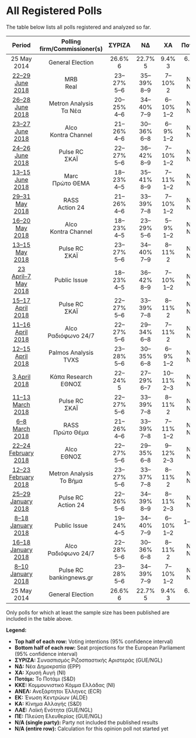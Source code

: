 # All Registered Polls

The table below lists all polls registered and analyzed so far.

| Period     | Polling firm/Commissioner(s) | ΣΥΡΙΖΑ | ΝΔ | ΧΑ | Ποτάμι | ΚΚΕ | ΑΝΕΛ | ΕΚ | ΚΑ | ΛΑΕ | ΠΕ |
|:----------:|:----------------------------:|:--:|:--:|:--:|:--:|:--:|:--:|:--:|:--:|:--:|:--:|
| 25 May 2014 | General Election | 26.6% <br> 6 | 22.7% <br> 5 | 9.4% <br> 3 | 6.6% <br> 2 | 6.1% <br> 2 | 3.5% <br> 1 | 0.6% <br> 0 | 0.0% <br> 0 | 0.0% <br> 0 | 0.0% <br> 0 |
| [22–29 June 2018](2018-06-29-MRB.html) | MRB <br> Real | 23–27% <br> 5–6 | 35–39% <br> 8–9 | 7–10% <br> 2 | N/A <br> N/A | 6–8% <br> 1–2 | 2–3% <br> 0 | 3–4% <br> 0–1 | 9–12% <br> 2–3 | N/A <br> N/A | N/A <br> N/A |
| [26–28 June 2018](2018-06-28-MetronAnalysis.html) | Metron Analysis <br> Τα Νέα | 20–25% <br> 4–6 | 34–40% <br> 7–9 | 6–10% <br> 1–2 | N/A <br> N/A | 5–9% <br> 1–2 | 1–3% <br> 0 | 2–4% <br> 0–1 | 8–12% <br> 2–3 | N/A <br> N/A | 1–3% <br> 0 |
| [23–27 June 2018](2018-06-27-Alco.html) | Alco <br> Kontra Channel | 21–26% <br> 4–6 | 30–36% <br> 6–8 | 6–9% <br> 1–2 | N/A <br> N/A | 7–11% <br> 1–2 | 1–2% <br> 0 | 3–5% <br> 0–1 | 6–9% <br> 1–2 | 2–4% <br> 0–1 | N/A <br> N/A |
| [24–26 June 2018](2018-06-26-PulseRC.html) | Pulse RC <br> ΣΚΑΪ | 22–27% <br> 5–6 | 36–42% <br> 8–9 | 7–10% <br> 1–2 | N/A <br> N/A | 6–9% <br> 1–2 | 1–3% <br> 0 | 2–4% <br> 0–1 | 7–10% <br> 2 | 1–2% <br> 0 | 1–2% <br> 0 |
| [13–15 June 2018](2018-06-15-Marc.html) | Marc <br> Πρώτο ΘΕΜΑ | 18–23% <br> 4–5 | 35–41% <br> 8–9 | 7–11% <br> 1–2 | N/A <br> N/A | 6–10% <br> 1–2 | 1–3% <br> 0–1 | 2–5% <br> 0–1 | 8–11% <br> 2 | N/A <br> N/A | N/A <br> N/A |
| [29–31 May 2018](2018-05-31-RASS.html) | RASS <br> Action 24 | 21–26% <br> 4–6 | 33–39% <br> 7–8 | 7–10% <br> 1–2 | N/A <br> N/A | 7–10% <br> 1–2 | 2–4% <br> 0–1 | 2–5% <br> 0–1 | 10–14% <br> 2–3 | N/A <br> N/A | N/A <br> N/A |
| [16–20 May 2018](2018-05-20-Alco.html) | Alco <br> Kontra Channel | 18–23% <br> 4–5 | 23–29% <br> 5–6 | 5–9% <br> 1–2 | N/A <br> N/A | 5–8% <br> 1–2 | 1–3% <br> 0 | 1–4% <br> 0–1 | 5–8% <br> 1–2 | 1–3% <br> 0–1 | N/A <br> N/A |
| [13–15 May 2018](2018-05-15-PulseRC.html) | Pulse RC <br> ΣΚΑΪ | 23–27% <br> 5–6 | 34–40% <br> 7–9 | 8–11% <br> 2 | N/A <br> N/A | 6–9% <br> 1–2 | 2–4% <br> 0–1 | 2–4% <br> 0–1 | 8–11% <br> 2 | N/A <br> N/A | N/A <br> N/A |
| [23 April–7 May 2018](2018-05-07-PublicIssue.html) | Public Issue | 18–23% <br> 4–5 | 36–42% <br> 8–9 | 7–10% <br> 1–2 | N/A <br> N/A | 5–8% <br> 1–2 | 1–2% <br> 0 | 3–5% <br> 0–1 | 9–13% <br> 2–3 | N/A <br> N/A | N/A <br> N/A |
| [15–17 April 2018](2018-04-17-PulseRC.html) | Pulse RC <br> ΣΚΑΪ | 22–27% <br> 5–6 | 33–39% <br> 7–8 | 8–11% <br> 2 | N/A <br> N/A | 6–9% <br> 1–2 | 2–3% <br> 0–1 | 2–3% <br> 0–1 | 9–12% <br> 2–3 | N/A <br> N/A | N/A <br> N/A |
| [11–16 April 2018](2018-04-16-Alco.html) | Alco <br> Ραδιόφωνο 24/7 | 22–27% <br> 5–6 | 29–34% <br> 6–8 | 7–11% <br> 2 | N/A <br> N/A | 5–8% <br> 1–2 | 2–4% <br> 0–1 | 2–4% <br> 0–1 | 6–10% <br> 1–2 | 3–5% <br> 0–1 | 1–3% <br> 0 |
| [12–15 April 2018](2018-04-15-PalmosAnalysis.html) | Palmos Analysis <br> TVXS | 23–28% <br> 5–6 | 30–35% <br> 6–8 | 6–9% <br> 1–2 | N/A <br> N/A | 7–10% <br> 1–2 | 2–4% <br> 0–1 | 2–4% <br> 0–1 | 8–11% <br> 2 | N/A <br> N/A | N/A <br> N/A |
| [3 April 2018](2018-04-03-ΚάπαResearch.html) | Κάπα Research <br> ΕΘΝΟΣ | 22–24% <br> 5 | 27–29% <br> 6–7 | 10–11% <br> 2–3 | N/A <br> N/A | 8–9% <br> 2 | 3–4% <br> 0–1 | 3% <br> 0–1 | 10–11% <br> 2–3 | 2% <br> 0 | 2% <br> 0 |
| [11–13 March 2018](2018-03-13-PulseRC.html) | Pulse RC <br> ΣΚΑΪ | 22–27% <br> 5–6 | 33–39% <br> 7–8 | 8–11% <br> 2 | N/A <br> N/A | 6–9% <br> 1–2 | 2–4% <br> 0–1 | 2–4% <br> 0–1 | 8–12% <br> 2–3 | N/A <br> N/A | 1–2% <br> 0 |
| [6–8 March 2018](2018-03-08-RASS.html) | RASS <br> Πρώτο Θέμα | 21–26% <br> 4–6 | 33–39% <br> 7–8 | 7–11% <br> 1–2 | N/A <br> N/A | 6–10% <br> 1–2 | 2–4% <br> 0–1 | 2–5% <br> 0–1 | 10–15% <br> 2–3 | N/A <br> N/A | N/A <br> N/A |
| [22–24 February 2018](2018-02-24-Alco.html) | Alco <br> ΕΘΝΟΣ | 22–27% <br> 5–6 | 29–35% <br> 6–8 | 9–12% <br> 2–3 | N/A <br> N/A | 6–9% <br> 1–2 | 2–4% <br> 0–1 | 2–4% <br> 0–1 | 8–11% <br> 2 | 2–4% <br> 0–1 | N/A <br> N/A |
| [12–23 February 2018](2018-02-23-MetronAnalysis.html) | Metron Analysis <br> Το Βήμα | 23–27% <br> 5–6 | 33–37% <br> 7–8 | 8–11% <br> 2 | N/A <br> N/A | 6–8% <br> 1–2 | 2–3% <br> 0–1 | 2–4% <br> 0–1 | 7–10% <br> 2 | 1–3% <br> 0 | N/A <br> N/A |
| [25–29 January 2018](2018-01-29-PulseRC.html) | Pulse RC <br> Action 24 | 22–26% <br> 5–6 | 34–39% <br> 8–9 | 8–11% <br> 2–3 | N/A <br> N/A | 5–8% <br> 1–2 | 2–3% <br> 0–1 | 2–3% <br> 0–1 | 9–12% <br> 2–3 | 1–2% <br> 0 | 1–2% <br> 0 |
| [8–18 January 2018](2018-01-18-PublicIssue.html) | Public Issue | 19–24% <br> 4–5 | 34–40% <br> 7–9 | 6–10% <br> 1–2 | 1–2% <br> 0 | 6–9% <br> 1–2 | 1–3% <br> 0 | 1–3% <br> 0 | 11–15% <br> 2–3 | N/A <br> N/A | N/A <br> N/A |
| [16–18 January 2018](2018-01-18-Alco.html) | Alco <br> Ραδιόφωνο 24/7 | 22–28% <br> 5–6 | 30–36% <br> 6–8 | 8–11% <br> 2 | N/A <br> N/A | 6–9% <br> 1–2 | 2–4% <br> 0–1 | 2–4% <br> 0–1 | 8–12% <br> 2–3 | 3–5% <br> 0–1 | N/A <br> N/A |
| [8–10 January 2018](2018-01-10-PulseRC.html) | Pulse RC <br> bankingnews.gr | 23–28% <br> 5–6 | 34–39% <br> 7–9 | 7–10% <br> 1–2 | N/A <br> N/A | 5–8% <br> 1–2 | 2–4% <br> 0–1 | 2–4% <br> 0–1 | 8–12% <br> 2–3 | N/A <br> N/A | N/A <br> N/A |
| 25 May 2014 | General Election | 26.6% <br> 6 | 22.7% <br> 5 | 9.4% <br> 3 | 6.6% <br> 2 | 6.1% <br> 2 | 3.5% <br> 1 | 0.6% <br> 0 | 0.0% <br> 0 | 0.0% <br> 0 | 0.0% <br> 0 |

Only polls for which at least the sample size has been published are included in the table above.

**Legend:**
+ **Top half of each row:** Voting intentions (95% confidence interval)
+ **Bottom half of each row:** Seat projections for the European Parliament (95% confidence interval)
+ **ΣΥΡΙΖΑ:** Συνασπισμός Ριζοσπαστικής Αριστεράς (GUE/NGL)
+ **ΝΔ:** Νέα Δημοκρατία (EPP)
+ **ΧΑ:** Χρυσή Αυγή (NI)
+ **Ποτάμι:** Το Ποτάμι (S&D)
+ **ΚΚΕ:** Κομμουνιστικό Κόμμα Ελλάδας (NI)
+ **ΑΝΕΛ:** Ανεξάρτητοι Έλληνες (ECR)
+ **ΕΚ:** Ένωση Κεντρώων (ALDE)
+ **ΚΑ:** Κίνημα Αλλαγής (S&D)
+ **ΛΑΕ:** Λαϊκή Ενότητα (GUE/NGL)
+ **ΠΕ:** Πλεύση Ελευθερίας (GUE/NGL)
+ **N/A (single party):** Party not included the published results
+ **N/A (entire row):** Calculation for this opinion poll not started yet

